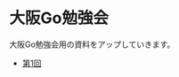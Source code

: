 大阪Go勉強会
============

大阪Go勉強会用の資料をアップしていきます。

* [第1回](https://github.com/todoa2c/hango/blob/master/vol01.md)

